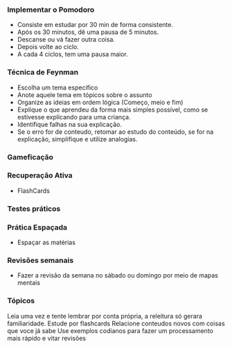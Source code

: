 ### Implementar o Pomodoro
- Consiste em estudar por 30 min de forma consistente.
- Após os 30 minutos, dê uma pausa de 5 minutos.
- Descanse ou vá fazer outra coisa.
- Depois volte ao ciclo.
- A cada 4 ciclos, tem uma pausa maior.


### Técnica de Feynman
- Escolha um tema específico
- Anote aquele tema em tópicos sobre o assunto
- Organize as ideias em ordem lógica (Começo, meio e fim)
- Explique o que aprendeu da forma mais simples possível, como se estivesse explicando para uma criança.
- Identifique falhas na sua explicação.
- Se o erro for de conteudo, retomar ao estudo do conteúdo, se for na explicação, simplifique e utilize analogias.

### Gameficação

### Recuperação Ativa

 - FlashCards

### Testes práticos

### Prática Espaçada

- Espaçar as matérias

### Revisões semanais
- Fazer a revisão da semana no sábado ou domingo por meio de mapas mentais

### Tópicos
Leia uma vez e tente lembrar por conta própria, a releitura só gerara familiaridade.
Estude por flashcards
Relacione conteudos novos com coisas que voce já sabe
Use exemplos codianos para fazer um processamento mais rápido e vitar revisões